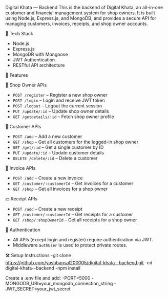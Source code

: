 Digital Khata — Backend
This is the backend of Digital Khata, an all-in-one customer and financial management system for shop owners. It is built using Node.js, Express.js, and MongoDB, and provides a secure API for managing customers, invoices, receipts, and shop owner accounts.

🔧 Tech Stack
- Node.js
- Express.js
- MongoDB with Mongoose
- JWT Authentication
- RESTful API architecture

🚀 Features

🔐 Shop Owner APIs

- `POST /register` – Register a new shop owner  
- `POST /login` – Login and receive JWT token  
- `POST /logout` – Logout the current session  
- `PUT /update/:id` – Update shop owner details  
- `GET /getdetails/:id` – Fetch shop owner profile  

👥 Customer APIs

- `POST /add` – Add a new customer  
- `GET /shop` – Get all customers for the logged-in shop owner  
- `GET /get/:id` – Get a single customer by ID  
- `PUT /update/:id` – Update customer details  
- `DELETE /delete/:id` – Delete a customer  

🧾 Invoice APIs

- `POST /add` – Create a new invoice  
- `GET /customer/:customerId` – Get invoices for a customer  
- `GET /shop` – Get all invoices for a shop owner  

💵 Receipt APIs

- `POST /add` – Create a new receipt  
- `GET /customer/:customerId` – Get receipts for a customer  
- `GET /shop/:shopOwnerId` – Get all receipts for a shop owner  

🔐 Authentication

- All APIs (except login and register) require authentication via JWT.
- Middleware `authUser` is used to protect private routes.

🛠 Setup Instructions
-git clone https://github.com/yashbansal200005/digital-khata--backend.git
-cd digital-khata--backend
-npm install

Create a .env file and add:
-PORT=5000
-MONGODB_URI=your_mongodb_connection_string
-JWT_SECRET=your_jwt_secret
